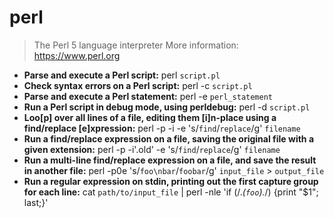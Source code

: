 # perl
> The Perl 5 language interpreter
> More information: <https://www.perl.org>
- **Parse and execute a Perl script:**
perl `script.pl`
- **Check syntax errors on a Perl script:**
perl -c `script.pl`
- **Parse and execute a Perl statement:**
perl -e `perl_statement`
- **Run a Perl script in debug mode, using perldebug:**
perl -d `script.pl`
- **Loo[p] over all lines of a file, editing them [i]n-place using a find/replace [e]xpression:**
perl -p -i -e 's/`find`/`replace`/g' `filename`
- **Run a find/replace expression on a file, saving the original file with a given extension:**
perl -p -i'.old' -e 's/`find`/`replace`/g' `filename`
- **Run a multi-line find/replace expression on a file, and save the result in another file:**
perl -p0e 's/`foo\nbar`/`foobar`/g' `input_file` > `output_file`
- **Run a regular expression on stdin, printing out the first capture group for each line:**
cat `path/to/input_file` | perl -nle 'if (/.*(`foo`).*/) {print "$1"; last;}'
